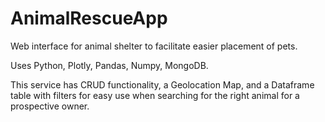 # AnimalRescueApp
Web interface for animal shelter to facilitate easier placement of pets. 

Uses Python, Plotly, Pandas, Numpy, MongoDB.

This service has CRUD functionality, a Geolocation Map, and a Dataframe table with filters for easy use when searching for the right animal for a prospective owner.
